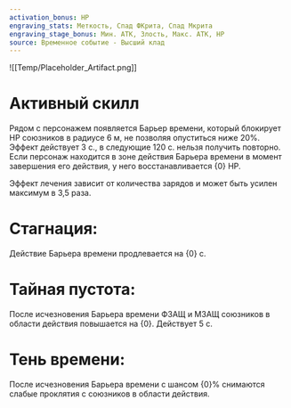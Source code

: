 ```yaml
---
activation_bonus: HP
engraving_stats: Меткость, Спад ФКрита, Спад Мкрита
engraving_stage_bonus: Мин. АТК, Злость, Макс. АТК, HP
source: Временное событие - Высший клад
---
```

![[Temp/Placeholder_Artifact.png]]
# Активный скилл
Рядом с персонажем появляется Барьер времени, который блокирует HP союзников в радиусе 6 м, не позволяя опуститься ниже 20%. Эффект действует 3 с., в следующие 120 с. нельзя получить повторно. Если персонаж находится в зоне действия Барьера времени в момент завершения его действия, у него восстанавливается {0} HP.

Эффект лечения зависит от количества зарядов и может быть усилен максимум в 3,5 раза.

# Стагнация: 
Действие Барьера времени продлевается на {0} с.
# Тайная пустота: 
После исчезновения Барьера времени ФЗАЩ и МЗАЩ союзников в области действия повышается на {0}. Действует 5 с.
# Тень времени: 
После исчезновения Барьера времени с шансом {0}% снимаются слабые проклятия с союзников в области действия.
